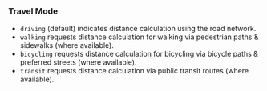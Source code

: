 <!--- This is a generated file, do not edit! -->
<!--- [START maps_http_schema_travelmode] -->
<h3 class="schema-object" id="TravelMode">Travel Mode</h3>

- `driving` (default) indicates distance calculation using the road network.
- `walking` requests distance calculation for walking via pedestrian paths & sidewalks (where available).
- `bicycling` requests distance calculation for bicycling via bicycle paths & preferred streets (where available).
- `transit` requests distance calculation via public transit routes (where available).

<!--- [END maps_http_schema_travelmode] -->
